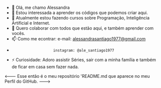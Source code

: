- 👋 Olá, me chamo Alessandra
- 👀 Estou interessada a aprender os códigos que podemos criar aqui.
- 🌱 Atualmente estou fazendo cursos sobre Programação, Inteligência Artificial e Internet.
- 💞️ Quero colaborar com todos que estão aqui, e também aprender com vocês.
- 📫 Como me econtrar:  e-mail: alessandrasantiago1977@gmail.com
-                        instagram: @ale_santiago1977
- ⚡ Curiosidade: Adoro assistir Séries, sair com a minha família e
  também de ficar em casa sem fazer nada.
 
<---
Esse então é o meu repositório 'README.md que aparece no meu Perfil do GitHub.
--->
